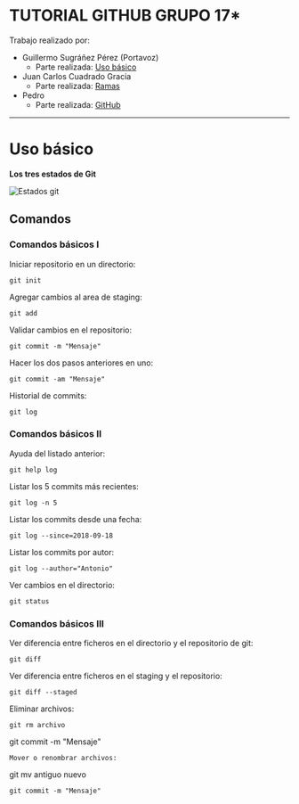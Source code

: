 TUTORIAL GITHUB GRUPO 17*
==========================

Trabajo realizado por:
* Guillermo Sugráñez Pérez (Portavoz)
	* Parte realizada: [Uso básico](#uso-básico)
* Juan Carlos Cuadrado Gracia
	* Parte realizada: [Ramas](#ramas)
* Pedro
	* Parte realizada: [GitHub](#github)

---

# Uso básico #

**Los tres estados de Git**

![Estados git](https://raw.githubusercontent.com/p92supeg/practica1/master/P1_IngenieriaSoftware_VersionImprimible.bmp)

## Comandos


### Comandos básicos I

Iniciar repositorio en un directorio:

	git init

Agregar cambios al area de staging:

	git add

Validar cambios en el repositorio:

	git commit -m "Mensaje"

Hacer los dos pasos anteriores en uno:

	git commit -am "Mensaje"

Historial de commits:

	git log
	
### Comandos básicos II

Ayuda del listado anterior:

	git help log

Listar los 5 commits más recientes:

	git log -n 5

Listar los commits desde una fecha:

	git log --since=2018-09-18

Listar los commits por autor:

	git log --author="Antonio"

Ver cambios en el directorio:

	git status

### Comandos básicos III

Ver diferencia entre ficheros en el directorio y el repositorio de git:

	git diff

Ver diferencia entre ficheros en el staging y el repositorio:

	git diff --staged

Eliminar archivos:

	git rm archivo

git commit -m "Mensaje"

	Mover o renombrar archivos:

git mv antiguo nuevo

	git commit -m "Mensaje"


